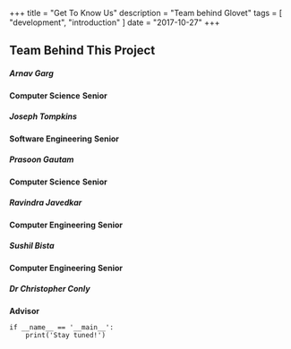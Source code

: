 +++
title = "Get To Know Us"
description = "Team behind Glovet"
tags = [
    "development",
    "introduction"
]
date = "2017-10-27"
+++


## Team Behind This Project

##### Arnav Garg
**Computer Science**
**Senior**

##### Joseph Tompkins
**Software Engineering**
**Senior**

##### Prasoon Gautam
**Computer Science**
**Senior**

##### Ravindra Javedkar
**Computer Engineering**
**Senior**

##### Sushil Bista
**Computer Engineering**
**Senior**

##### Dr Christopher Conly
**Advisor**


```
if __name__ == '__main__':
    print('Stay tuned!')
```


[go]: <http://golang.org/>
[gohtmltemplate]: <http://golang.org/pkg/html/template/>
